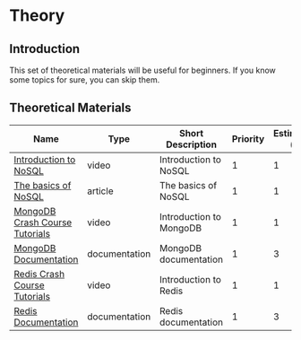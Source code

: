 # Theory

## Introduction

This set of theoretical materials will be useful for beginners. If you
know some topics for sure, you can skip them.

## Theoretical Materials

| Name                                                                                   | Type          | Short Description     | Priority | Estimation (h) |
| -------------------------------------------------------------------------------------- | ------------- | --------------------- | -------- | -------------- |
| [Introduction to NoSQL](https://www.youtube.com/watch?v=qI_g07C_Q5I)                   | video         | Introduction to NoSQL | 1        | 1              |
| [The basics of NoSQL](https://www.freecodecamp.org/news/nosql-databases-5f6639ed9574/) | article       | The basics of NoSQL   | 1        | 1              |
| [MongoDB Crash Course Tutorials](https://www.youtube.com/watch?v=2QQGWYe7IDU&ab_channel=TraversyMedia)            | video         | Introduction to MongoDB | 1        | 1              |
| [MongoDB Documentation](https://www.mongodb.com/docs/)                                  | documentation | MongoDB documentation   | 1        | 3              |
| [Redis Crash Course Tutorials](https://www.youtube.com/watch?v=Hbt56gFj998)            | video         | Introduction to Redis | 1        | 1              |
| [Redis Documentation](https://redis.io/documentation)                                  | documentation | Redis documentation   | 1        | 3              |
